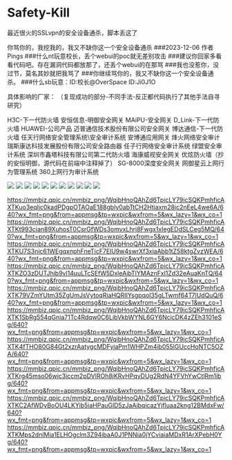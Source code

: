 # Safety-Kill
最近很火的SSLvpn的安全设备通杀，脚本丢这了

你骂你的，我挖我的，我又不缺你这一个安全设备通杀
###2023-12-06  作者Pings
###什么nt玩意校长，丢个webui的poc就无差别攻击
###建议你回家多看看代码吧。存在漏洞代码都放那了，还丢个webui的在那骂
###我也没惹你，没过节，莫名其妙就把我骂了
###你继续骂你的，我又不缺你这一个安全设备通杀。
###什么sb玩意：ID:校长@OverSpace ID:Ji0J1O

具体影响的厂家：
（复现成功的部分-不同手法-反正都代码执行了其他手法自寻研究）

H3C-下一代防火墙
安恒信息-明御安全网关
MAiPU-安全网关
D_Link-下一代防火墙
HUAWEI-公司产品
迈普通信技术股份有限公司安全网关
博达通信-下一代防火墙
任天行网络安全管理系统\安全审计系统
安博通应用网关
烽火网络安全审计
瑞斯康达科技发展股份有限公司安全路由器
任子行网络安全审计系统
绿盟安全审计系统
深圳市鑫塔科技有限公司第二代防火墙
海康威视安全网关
优炫防火墙（抄的安恒明御，源代码在前端中注释掉了）
SG-8000深度安全网关
网御星云上网行为管理系统
360上网行为审计系统

![]([](https://mmbiz.qpic.cn/mmbiz_png/WqibHnoQAhZd6TpicLY79icSQKPmhficAXTKhOPia17Zl5viaVM0tjcuKo1hiaqIuEGSPI1oNibHWaNgPILRVU5icianCBRA/640?wx_fmt=png&from=appmsg&tp=wxpic&wxfrom=5&wx_lazy=1&wx_co=1)) 
![]([]([https://mmbiz.qpic.cn/mmbiz_png/WqibHnoQAhZd6TpicLY79icSQKPmhficAXTKhOPia17Zl5viaVM0tjcuKo1hiaqIuEGSPI1oNibHWaNgPILRVU5icianCBRA/640?wx_fmt=png&from=appmsg&tp=wxpic&wxfrom=5&wx_lazy=1&wx_co=1](https://mmbiz.qpic.cn/mmbiz_png/WqibHnoQAhZd6TpicLY79icSQKPmhficAXTKuo3eqlic0kadPDgpOTAOaE188gbly0abTtCH2Htiaxm28ic2nEeL4we6A/640?wx_fmt=png&from=appmsg&tp=wxpic&wxfrom=5&wx_lazy=1&wx_co=1))) 
![]([](https://mmbiz.qpic.cn/mmbiz_png/WqibHnoQAhZd6TpicLY79icSQKPmhficAXTKhOPia17Zl5viaVM0tjcuKo1hiaqIuEGSPI1oNibHWaNgPILRVU5icianCBRA/640?wx_fmt=png&from=appmsg&tp=wxpic&wxfrom=5&wx_lazy=1&wx_co=1)) 
![]([](https://mmbiz.qpic.cn/mmbiz_png/WqibHnoQAhZd6TpicLY79icSQKPmhficAXTKhOPia17Zl5viaVM0tjcuKo1hiaqIuEGSPI1oNibHWaNgPILRVU5icianCBRA/640?wx_fmt=png&from=appmsg&tp=wxpic&wxfrom=5&wx_lazy=1&wx_co=1)) 
![]([](https://mmbiz.qpic.cn/mmbiz_png/WqibHnoQAhZd6TpicLY79icSQKPmhficAXTKhOPia17Zl5viaVM0tjcuKo1hiaqIuEGSPI1oNibHWaNgPILRVU5icianCBRA/640?wx_fmt=png&from=appmsg&tp=wxpic&wxfrom=5&wx_lazy=1&wx_co=1)) 
![]([](https://mmbiz.qpic.cn/mmbiz_png/WqibHnoQAhZd6TpicLY79icSQKPmhficAXTKhOPia17Zl5viaVM0tjcuKo1hiaqIuEGSPI1oNibHWaNgPILRVU5icianCBRA/640?wx_fmt=png&from=appmsg&tp=wxpic&wxfrom=5&wx_lazy=1&wx_co=1)) 
![]([](https://mmbiz.qpic.cn/mmbiz_png/WqibHnoQAhZd6TpicLY79icSQKPmhficAXTKhOPia17Zl5viaVM0tjcuKo1hiaqIuEGSPI1oNibHWaNgPILRVU5icianCBRA/640?wx_fmt=png&from=appmsg&tp=wxpic&wxfrom=5&wx_lazy=1&wx_co=1)) 
![]([](https://mmbiz.qpic.cn/mmbiz_png/WqibHnoQAhZd6TpicLY79icSQKPmhficAXTKhOPia17Zl5viaVM0tjcuKo1hiaqIuEGSPI1oNibHWaNgPILRVU5icianCBRA/640?wx_fmt=png&from=appmsg&tp=wxpic&wxfrom=5&wx_lazy=1&wx_co=1)) 
![]([](https://mmbiz.qpic.cn/mmbiz_png/WqibHnoQAhZd6TpicLY79icSQKPmhficAXTKhOPia17Zl5viaVM0tjcuKo1hiaqIuEGSPI1oNibHWaNgPILRVU5icianCBRA/640?wx_fmt=png&from=appmsg&tp=wxpic&wxfrom=5&wx_lazy=1&wx_co=1)) 
![]([](https://mmbiz.qpic.cn/mmbiz_png/WqibHnoQAhZd6TpicLY79icSQKPmhficAXTKhOPia17Zl5viaVM0tjcuKo1hiaqIuEGSPI1oNibHWaNgPILRVU5icianCBRA/640?wx_fmt=png&from=appmsg&tp=wxpic&wxfrom=5&wx_lazy=1&wx_co=1)) 
![]([](https://mmbiz.qpic.cn/mmbiz_png/WqibHnoQAhZd6TpicLY79icSQKPmhficAXTKhOPia17Zl5viaVM0tjcuKo1hiaqIuEGSPI1oNibHWaNgPILRVU5icianCBRA/640?wx_fmt=png&from=appmsg&tp=wxpic&wxfrom=5&wx_lazy=1&wx_co=1)) 


https://mmbiz.qpic.cn/mmbiz_png/WqibHnoQAhZd6TpicLY79icSQKPmhficAXTKuo3eqlic0kadPDgpOTAOaE188gbly0abTtCH2Htiaxm28ic2nEeL4we6A/640?wx_fmt=png&from=appmsg&tp=wxpic&wxfrom=5&wx_lazy=1&wx_co=1
https://mmbiz.qpic.cn/mmbiz_png/WqibHnoQAhZd6TpicLY79icSQKPmhficAXTKt993cian89XuhosT0CsrGfWDs3omvxLhrj8Fwgx1xIegEDdSLCeg5MQ/640?wx_fmt=png&from=appmsg&tp=wxpic&wxfrom=5&wx_lazy=1&wx_co=1
https://mmbiz.qpic.cn/mmbiz_png/WqibHnoQAhZd6TpicLY79icSQKPmhficAXTKU7S3nic61WEgqxnphFneTicF7ElU9w4swrXf3xiaAbb1tZ58ktgZvzWEA/640?wx_fmt=png&from=appmsg&tp=wxpic&wxfrom=5&wx_lazy=1&wx_co=1
https://mmbiz.qpic.cn/mmbiz_png/WqibHnoQAhZd6TpicLY79icSQKPmhficAXTKZO3zDUTJhib9vl14uuLTcSEfW5DxleAibTlYMAznFxl1Zd32eAuaKnTQ/640?wx_fmt=png&from=appmsg&tp=wxpic&wxfrom=5&wx_lazy=1&wx_co=1
https://mmbiz.qpic.cn/mmbiz_png/WqibHnoQAhZd6TpicLY79icSQKPmhficAXTK79VZmYUtm35ZgUmJsVytoqRiaHQRIIYsgpqol35gLTwmf64T7lUdQuQ/640?wx_fmt=png&from=appmsg&tp=wxpic&wxfrom=5&wx_lazy=1&wx_co=1
https://mmbiz.qpic.cn/mmbiz_png/WqibHnoQAhZd6TpicLY79icSQKPmhficAXTK1SbRg554qGnia71Tc4Rdqw0C6LibVkbWYNL6GY6NcicDK4zZEh3101eSg/640?wx_fmt=png&from=appmsg&tp=wxpic&wxfrom=5&wx_lazy=1&wx_co=1
https://mmbiz.qpic.cn/mmbiz_png/WqibHnoQAhZd6TpicLY79icSQKPmhficAXTK4fTHO80G84Gt2xzrAatygcMDFyiaPm1WHPZm4ib055lGUccHoNTC5OZA/640?wx_fmt=png&from=appmsg&tp=wxpic&wxfrom=5&wx_lazy=1&wx_co=1
https://mmbiz.qpic.cn/mmbiz_png/WqibHnoQAhZd6TpicLY79icSQKPmhficAXTKrg45mso06wic3iccm2pDVlROh8jKRvHPqvDUg2RdN4YFVhYwCtlRm1ibg/640?wx_fmt=png&from=appmsg&tp=wxpic&wxfrom=5&wx_lazy=1&wx_co=1
https://mmbiz.qpic.cn/mmbiz_png/WqibHnoQAhZd6TpicLY79icSQKPmhficAXTKC2AfWDyBoOU4LKYib5iaHPauGlD5zJaAibqicazYjfluaa2kng12BMdxFw/640?wx_fmt=png&from=appmsg&tp=wxpic&wxfrom=5&wx_lazy=1&wx_co=1
https://mmbiz.qpic.cn/mmbiz_png/WqibHnoQAhZd6TpicLY79icSQKPmhficAXTKMps2dnlMia1ELHOgclm3Z94ibaA0J1PNNia0jYCviaiaMDxR1ArXPebH0Yg/640?wx_fmt=png&from=appmsg&tp=wxpic&wxfrom=5&wx_lazy=1&wx_co=1
